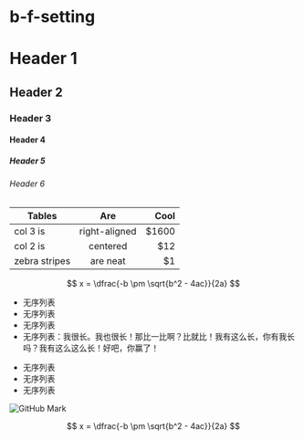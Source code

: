 b-f-setting
===========

# Header 1
## Header 2
### Header 3
#### Header 4
##### Header 5
###### Header 6

| Tables        | Are           | Cool  |
| ------------- |:-------------:| -----:|
| col 3 is      | right-aligned | $1600 |
| col 2 is      | centered      |   $12 |
| zebra stripes | are neat      |    $1 |

$$	x = \dfrac{-b \pm \sqrt{b^2 - 4ac}}{2a} $$


- 无序列表
- 无序列表
- 无序列表
- 无序列表：我很长。我也很长！那比一比啊？比就比！我有这么长，你有我长吗？我有这么这么长！好吧，你赢了！

+ 无序列表
+ 无序列表
+ 无序列表

![GitHub Mark](http://github.global.ssl.fastly.net/images/modules/logos_page/GitHub-Mark.png "GitHub Mark")

$$ x = \dfrac{-b \pm \sqrt{b^2 - 4ac}}{2a} $$
